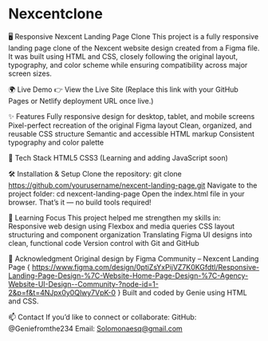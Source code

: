 # Nexcentclone
🖥️ Responsive Nexcent Landing Page Clone
This project is a fully responsive landing page clone of the Nexcent website design created from a Figma file. It was built using HTML and CSS, closely following the original layout, typography, and color scheme while ensuring compatibility across major screen sizes.

🌍 Live Demo
👉 View the Live Site
(Replace this link with your GitHub Pages or Netlify deployment URL once live.)

✨ Features
Fully responsive design for desktop, tablet, and mobile screens
Pixel-perfect recreation of the original Figma layout
Clean, organized, and reusable CSS structure
Semantic and accessible HTML markup
Consistent typography and color palette

🧰 Tech Stack
HTML5
CSS3
(Learning and adding JavaScript soon)

🛠️ Installation & Setup
Clone the repository:
git clone https://github.com/yourusername/nexcent-landing-page.git
Navigate to the project folder:
cd nexcent-landing-page
Open the index.html file in your browser.
That’s it — no build tools required!

🎯 Learning Focus
This project helped me strengthen my skills in:
Responsive web design using Flexbox and media queries
CSS layout structuring and component organization
Translating Figma UI designs into clean, functional code
Version control with Git and GitHub

🙏 Acknowledgment
Original design by Figma Community – Nexcent Landing Page { https://www.figma.com/design/0ptiZsYxPijVZ7K0KGfdtl/Responsive-Landing-Page-Design-%7C-Website-Home-Page-Design-%7C-Agency-Website-UI-Design--Community-?node-id=1-2&p=f&t=4NJpx0y0Qlwy7VpK-0 }
Built and coded by Genie using HTML and CSS.

📫 Contact
If you’d like to connect or collaborate:
GitHub: @Geniefromthe234
Email: Solomonaesq@gmail.com
